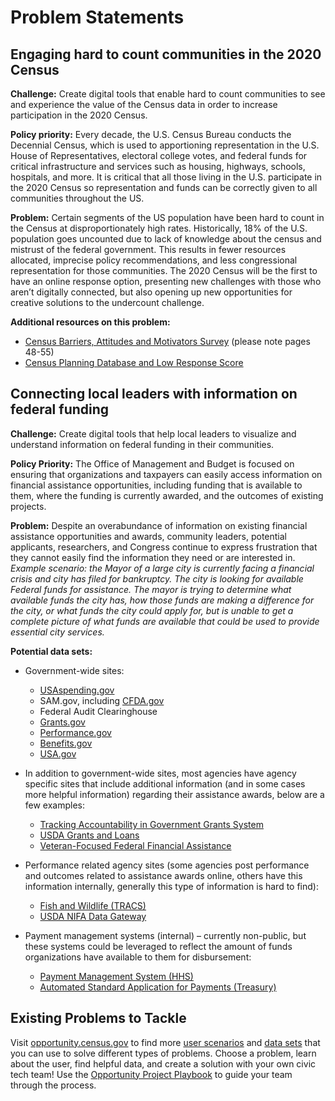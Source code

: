 # Problem Statements



## Engaging hard to count communities in the 2020 Census
 
**Challenge:**
Create digital tools that enable hard to count communities to see and experience the value of the Census data in order to increase participation in the 2020 Census. 
 
**Policy priority:**
Every decade, the U.S. Census Bureau conducts the Decennial Census, which is used to apportioning representation in the U.S. House of Representatives, electoral college votes, and federal funds for critical infrastructure and services such as housing, highways, schools, hospitals, and more. It is critical that all those living in the U.S. participate in the 2020 Census so representation and funds can be correctly given to all communities throughout the US. 
 
**Problem:**
Certain segments of the US population have been hard to count in the Census at disproportionately high rates. Historically, 18% of the U.S. population goes uncounted due to lack of knowledge about the census and mistrust of the federal government. This results in fewer resources allocated, imprecise policy recommendations, and less congressional representation for those communities. The 2020 Census will be the first to have an online response option, presenting new challenges with those who aren’t digitally connected, but also opening up new opportunities for creative solutions to the undercount challenge.
 
**Additional resources on this problem:**
  * [Census Barriers, Attitudes and Motivators Survey](https://www.census.gov/2010census/pdf/2010_Census_CBAMS_II.pdf) (please note pages 48-55) 
  * [Census Planning Database and Low Response Score](https://www.census.gov/research/data/planning_database/)






## Connecting local leaders with information on federal funding
 
**Challenge:**
Create digital tools that help local leaders to visualize and understand information on federal funding in their communities. 
 
**Policy Priority:**
The Office of Management and Budget is focused on ensuring that organizations and taxpayers can easily access information on financial assistance opportunities, including funding that is available to them, where the funding is currently awarded, and the outcomes of existing projects.
 
**Problem:**
Despite an overabundance of information on existing financial assistance opportunities and awards, community leaders, potential applicants, researchers, and Congress continue to express frustration that they cannot easily find the information they need or are interested in.  *Example scenario: the Mayor of a large city is currently facing a financial crisis and city has filed for bankruptcy. The city is looking for available Federal funds for assistance. The mayor is trying to determine what available funds the city has, how those funds are making a difference for the city, or what funds the city could apply for, but is unable to get a complete picture of what funds are available that could be used to provide essential city services.*
 
**Potential data sets:**
* Government-wide sites:
  * [USAspending.gov](https://spendingdata.us/#/search)
  * SAM.gov, including [CFDA.gov](https://www.cfda.gov/)
  * Federal Audit Clearinghouse
  * [Grants.gov](https://www.grants.gov/)
  * [Performance.gov](https://www.performance.gov/)
  * [Benefits.gov](https://www.benefits.gov/)
  * [USA.gov](https://www.usa.gov/)
 
* In addition to government-wide sites, most agencies have agency specific sites that include additional information (and in some cases more helpful information) regarding their assistance awards, below are a few examples:
  * [Tracking Accountability in Government Grants System](https://taggs.hhs.gov/)
  * [USDA Grants and Loans](https://www.usda.gov/wps/portal/usda/usdahome?navid=GRANTS_LOANS)
  * [Veteran-Focused Federal Financial Assistance](https://www.va.gov/finance/policy/vfffa.asp)
 
* Performance related agency sites (some agencies post performance and outcomes related to assistance awards online, others have this information internally, generally this type of information is hard to find):
  * [Fish and Wildlife (TRACS)](https://tracs.fws.gov/public/)
  * [USDA NIFA Data Gateway](https://nifa.usda.gov/data)

* Payment management systems (internal) – currently non-public, but these systems could be leveraged to reflect the amount of funds organizations have available to them for disbursement:
  * [Payment Management System (HHS)](https://pms.psc.gov/)
  * [Automated Standard Application for Payments (Treasury)](https://fiscal.treasury.gov/fsservices/gov/pmt/asap/asap_home.htm)





## Existing Problems to Tackle
 
Visit [opportunity.census.gov](opportunity.census.gov) to find more [user scenarios](https://opportunity.census.gov/build.html#userscenarios) and [data sets](https://opportunity.census.gov/build.html#datainventory) that you can use to solve different types of problems. Choose a problem, learn about the user, find helpful data, and create a solution with your own civic tech team! Use the [Opportunity Project Playbook](https://opportunity.census.gov/playbook.html) to guide your team through the process. 

